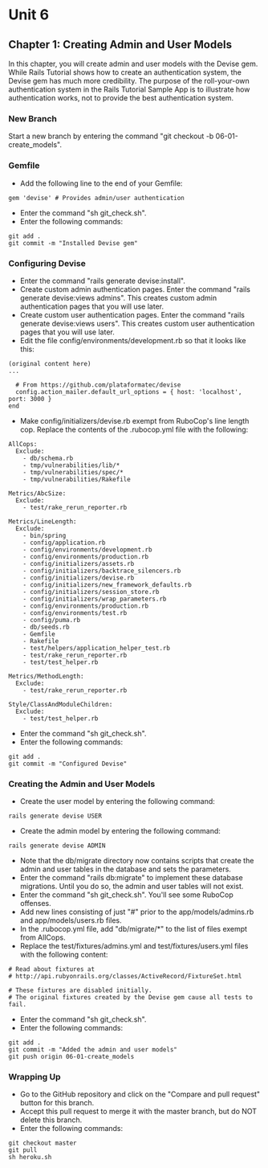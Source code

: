 # Unit 6
## Chapter 1: Creating Admin and User Models

In this chapter, you will create admin and user models with the Devise gem.  While Rails Tutorial shows how to create an authentication system, the Devise gem has much more credibility.  The purpose of the roll-your-own authentication system in the Rails Tutorial Sample App is to illustrate how authentication works, not to provide the best authentication system.

### New Branch
Start a new branch by entering the command "git checkout -b 06-01-create_models".

### Gemfile
* Add the following line to the end of your Gemfile:
```
gem 'devise' # Provides admin/user authentication
```
* Enter the command "sh git_check.sh".
* Enter the following commands:
```
git add .
git commit -m "Installed Devise gem"
```

### Configuring Devise
* Enter the command "rails generate devise:install".
* Create custom admin authentication pages.  Enter the command "rails generate devise:views admins".  This creates custom admin authentication pages that you will use later.
* Create custom user authentication pages.  Enter the command "rails generate devise:views users".  This creates custom user authentication pages that you will use later.
* Edit the file config/environments/development.rb so that it looks like this:

```
(original content here)
...

  # From https://github.com/plataformatec/devise
  config.action_mailer.default_url_options = { host: 'localhost', port: 3000 }
end
```
* Make config/initializers/devise.rb exempt from RuboCop's line length cop.  Replace the contents of the .rubocop.yml file with the following:
```
AllCops:
  Exclude:
    - db/schema.rb
    - tmp/vulnerabilities/lib/*
    - tmp/vulnerabilities/spec/*
    - tmp/vulnerabilities/Rakefile

Metrics/AbcSize:
  Exclude:
    - test/rake_rerun_reporter.rb

Metrics/LineLength:
  Exclude:
    - bin/spring
    - config/application.rb
    - config/environments/development.rb
    - config/environments/production.rb
    - config/initializers/assets.rb
    - config/initializers/backtrace_silencers.rb
    - config/initializers/devise.rb
    - config/initializers/new_framework_defaults.rb
    - config/initializers/session_store.rb
    - config/initializers/wrap_parameters.rb
    - config/environments/production.rb
    - config/environments/test.rb
    - config/puma.rb
    - db/seeds.rb
    - Gemfile
    - Rakefile
    - test/helpers/application_helper_test.rb
    - test/rake_rerun_reporter.rb
    - test/test_helper.rb

Metrics/MethodLength:
  Exclude:
    - test/rake_rerun_reporter.rb

Style/ClassAndModuleChildren:
  Exclude:
    - test/test_helper.rb
```
* Enter the command "sh git_check.sh".
* Enter the following commands:
```
git add .
git commit -m "Configured Devise"
```
### Creating the Admin and User Models
* Create the user model by entering the following command:
```
rails generate devise USER
```
* Create the admin model by entering the following command:
```
rails generate devise ADMIN
```
* Note that the db/migrate directory now contains scripts that create the admin and user tables in the database and sets the parameters.
* Enter the command "rails db:migrate" to implement these database migrations.  Until you do so, the admin and user tables will not exist.
* Enter the command "sh git_check.sh".  You'll see some RuboCop offenses.
* Add new lines consisting of just "#" prior to the app/models/admins.rb and app/models/users.rb files.
* In the .rubocop.yml file, add "db/migrate/*" to the list of files exempt from AllCops.
* Replace the test/fixtures/admins.yml and test/fixtures/users.yml files with the following content:
```
# Read about fixtures at
# http://api.rubyonrails.org/classes/ActiveRecord/FixtureSet.html

# These fixtures are disabled initially.
# The original fixtures created by the Devise gem cause all tests to fail.
```
* Enter the command "sh git_check.sh".
* Enter the following commands:
```
git add .
git commit -m "Added the admin and user models"
git push origin 06-01-create_models
```

### Wrapping Up
* Go to the GitHub repository and click on the "Compare and pull request" button for this branch.
* Accept this pull request to merge it with the master branch, but do NOT delete this branch.
* Enter the following commands:
```
git checkout master
git pull
sh heroku.sh
```
